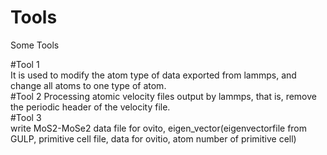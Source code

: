# Tools
Some Tools

#Tool 1                                                                                                                                   
It is used to modify the atom type of data exported from lammps, and change all atoms to one type of atom.                                 
#Tool 2
Processing atomic velocity files output by lammps, that is, remove the periodic header of the velocity file.                               
#Tool 3                                                                                                                                   
write MoS2-MoSe2 data file for ovito, eigen_vector(eigenvectorfile from GULP, primitive cell file, data for ovitio, atom number of primitive cell)                                                                                                                            
